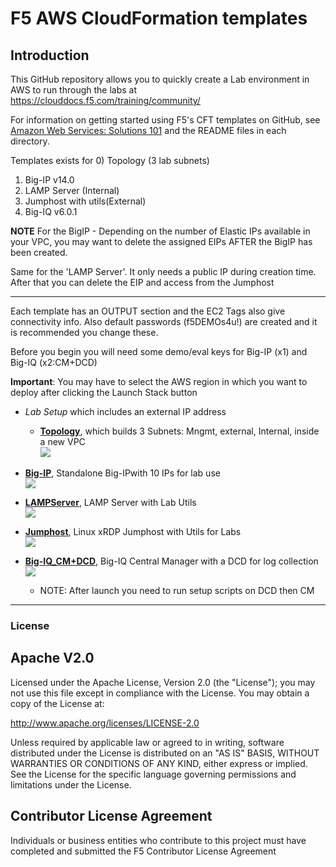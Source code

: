 # F5 AWS CloudFormation templates

## Introduction

This GitHub repository allows you to quickly create a Lab environment in AWS to run through the labs at https://clouddocs.f5.com/training/community/

For information on getting started using F5's CFT templates on GitHub, see [Amazon Web Services: Solutions 101](http://clouddocs.f5.com/cloud/public/v1/aws/AWS_solutions101.html) and the README files in each directory.  



Templates exists for
0) Topology  (3 lab subnets) 
1) Big-IP v14.0 
2) LAMP Server (Internal)
3) Jumphost with utils(External)
4) Big-IQ v6.0.1

******NOTE******
For the BigIP - Depending on the number of Elastic IPs available in your VPC, you may want to delete the assigned EIPs AFTER the BigIP has been created.

Same for the 'LAMP Server'. 
It only needs a public IP during creation time. After that you can delete the EIP and access from the Jumphost
***************

Each template has an OUTPUT section and the EC2 Tags also give connectivity info.
Also default passwords (f5DEMOs4u!) are created and it is recommended you change these.

Before you begin you will need some demo/eval keys for Big-IP (x1) and Big-IQ (x2:CM+DCD) 


**Important**: You may have to select the AWS region in which you want to deploy after clicking the Launch Stack button
<bra><br>


- *Lab Setup* which includes an external IP address
  
  - <a href="https://github.com/gbbaus17/F5-Lab/tree/master/a.topology">**Topology**</a>, which builds 3 Subnets: Mngmt, external, Internal, inside a new VPC 
    <a href="https://console.aws.amazon.com/cloudformation/home?region=us-east-1#/stacks/new?stackName=F5LabTopology&templateURL=https://s3.amazonaws.com/f5lab-gbbaus17/F5Lab-Toplogy-New-VPC-10-1-0-0-3subnet-IGW-latest.template">  
   <img src="https://s3.amazonaws.com/cloudformation-examples/cloudformation-launch-stack.png"/></a>

 - <a href="https://github.com/gbbaus17/F5-Lab/tree/master/bigip-3nic">**Big-IP**</a>, Standalone Big-IPwith 10 IPs for lab use 
    <a href="https://console.aws.amazon.com/cloudformation/home?region=us-east-1#/stacks/new?stackName=BigIP-byol-3nic&templateURL=https://s3.amazonaws.com/f5lab-gbbaus17/F5Lab-Big-IP-BYOL-3nic-Static-Mngmt-IP-10ips-latest.template">  
   <img src="https://s3.amazonaws.com/cloudformation-examples/cloudformation-launch-stack.png"/></a>
   
  - <a href="https://github.com/gbbaus17/F5-Lab/tree/master/server1">**LAMPServer**</a>, LAMP Server with Lab Utils
    <a href="https://console.aws.amazon.com/cloudformation/home?region=us-east-1#/stacks/new?stackName=LAMPServer&templateURL=https://s3.amazonaws.com/f5lab-gbbaus17/f5lab-server1-4IPs-latest.template">  
   <img src="https://s3.amazonaws.com/cloudformation-examples/cloudformation-launch-stack.png"/></a>

  - <a href="https://github.com/gbbaus17/F5-Lab/tree/master/jumphost">**Jumphost**</a>, Linux xRDP Jumphost with Utils for Labs 
    <a href="https://console.aws.amazon.com/cloudformation/home?region=us-east-1#/stacks/new?stackName=UbuntuJumphost&templateURL=https://s3.amazonaws.com/f5lab-gbbaus17/f5lab-jumphost-latest.template">  
   <img src="https://s3.amazonaws.com/cloudformation-examples/cloudformation-launch-stack.png"/></a>   
   
  - <a href="https://github.com/gbbaus17/F5-Lab/tree/master/bigiq-cm-dcd">**Big-IQ_CM+DCD**</a>, Big-IQ Central Manager with a DCD for log collection 
    <a href="https://console.aws.amazon.com/cloudformation/home?region=us-east-1#/stacks/new?stackName=BigIQ-CM-DCD&templateURL=https://s3.amazonaws.com/f5lab-gbbaus17/F5Lab-Big-IQ-CM-DCD-Static-Mngmt-IP-RunScriptPairing-latest.template">  
   <img src="https://s3.amazonaws.com/cloudformation-examples/cloudformation-launch-stack.png"/></a>
   
    - NOTE: After launch you need to run setup scripts on DCD then CM
   
  
---


### License


## Apache V2.0

Licensed under the Apache License, Version 2.0 (the "License"); you may not use
this file except in compliance with the License. You may obtain a copy of the
License at:

http://www.apache.org/licenses/LICENSE-2.0

Unless required by applicable law or agreed to in writing, software
distributed under the License is distributed on an "AS IS" BASIS,
WITHOUT WARRANTIES OR CONDITIONS OF ANY KIND, either express or implied.
See the License for the specific language governing permissions and limitations
under the License.


## Contributor License Agreement

Individuals or business entities who contribute to this project must have
completed and submitted the F5 Contributor License Agreement
